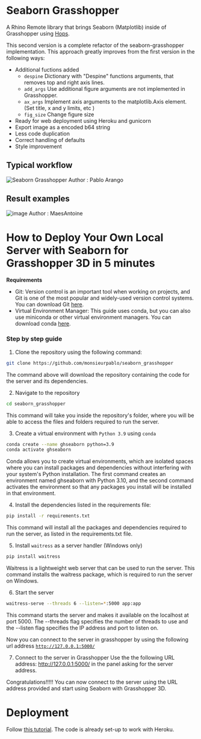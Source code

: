 # Seaborn Grasshopper

A Rhino Remote library that brings Seaborn (Matplotlib) inside of Grasshopper using [Hops](https://github.com/mcneel/compute.rhino3d/tree/master/src/ghhops-server-py).

This second version is a complete refactor of the seaborn-grasshopper implementation. This approach greatly improves from the first version in the following ways:

- Additional fuctions added
  - `despine` Dictionary with "Despine" functions arguments, that removes top and right axis lines.
  - `add_args` Use additional figure arguments are not implemented in Grasshopper.
  - `ax_args` Implement axis arguments to the matplotlib.Axis element. (Set title, x and y limits, etc )
  - `fig_size` Change figure size
- Ready for web deployment using Heroku and gunicorn
- Export image as a encoded b64 string
- Less code duplication
- Correct handling of defaults
- Style improvement

## Typical workflow

![Seaborn Grasshopper](https://i.imgur.com/MUZLQhk.gif)
Author : Pablo Arango

## Result examples

![image](https://user-images.githubusercontent.com/39027094/181036912-2712bd6c-5ec7-4969-8260-b261391a7485.png)
Author : MaesAntoine

# How to Deploy Your Own Local Server with Seaborn for Grasshopper 3D in 5 minutes

**Requirements**

- Git: Version control is an important tool when working on projects, and Git is one of the most popular and widely-used version control systems. You can download Git [here](https://git-scm.com/downloads).
- Virtual Environment Manager: This guide uses conda, but you can also use miniconda or other virtual environment managers. You can download conda [here](https://docs.conda.io/en/latest/miniconda.html).

### Step by step guide

1. Clone the repository using the following command:

```bash
git clone https://github.com/monsieurpablo/seaborn_grasshopper
```

The command above will download the repository containing the code for the server and its dependencies.

2. Navigate to the repository

```bash
cd seaborn_grasshopper
```

This command will take you inside the repository's folder, where you will be able to access the files and folders required to run the server.

3. Create a virtual environment with `Python 3.9` using `conda`

```bash
conda create --name ghseaborn python=3.9
conda activate ghseaborn
```

Conda allows you to create virtual environments, which are isolated spaces where you can install packages and dependencies without interfering with your system's Python installation. The first command creates an environment named ghseaborn with Python 3.10, and the second command activates the environment so that any packages you install will be installed in that environment.

4. Install the dependencies listed in the requirements file:

```bash
pip install -r requirements.txt
```

This command will install all the packages and dependencies required to run the server, as listed in the requirements.txt file.

5. Install `waitress` as a server handler (Windows only)

```bash
pip install waitress
```

Waitress is a lightweight web server that can be used to run the server. This command installs the waitress package, which is required to run the server on Windows.

6. Start the server

```bash
waitress-serve --threads 6 --listen=*:5000 app:app
```

This command starts the server and makes it available on the localhost at port 5000. The --threads flag specifies the number of threads to use and the --listen flag specifies the IP address and port to listen on.

Now you can connect to the server in grasshopper by using the following url address [`http://127.0.0.1:5000/`](http://127.0.0.1:5000/)

7. Connect to the server in Grasshopper
   Use the the following URL address: http://127.0.0.1:5000/ in the panel asking for the server address.

Congratulations!!!!! You can now connect to the server using the URL address provided and start using Seaborn with Grasshopper 3D.

# Deployment

Follow [this tutorial](https://www.youtube.com/watch?v=SiCAIRc0pEI). The code is already set-up to work with Heroku.
